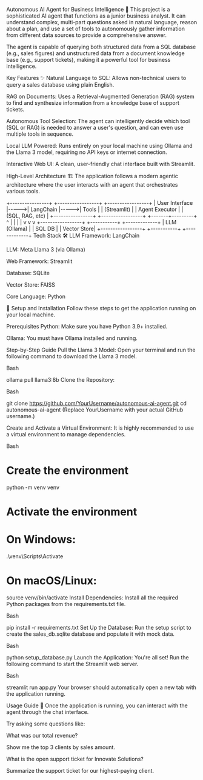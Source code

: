 Autonomous AI Agent for Business Intelligence 🤖
This project is a sophisticated AI agent that functions as a junior business analyst. It can understand complex, multi-part questions asked in natural language, reason about a plan, and use a set of tools to autonomously gather information from different data sources to provide a comprehensive answer.

The agent is capable of querying both structured data from a SQL database (e.g., sales figures) and unstructured data from a document knowledge base (e.g., support tickets), making it a powerful tool for business intelligence.

Key Features ✨
Natural Language to SQL: Allows non-technical users to query a sales database using plain English.

RAG on Documents: Uses a Retrieval-Augmented Generation (RAG) system to find and synthesize information from a knowledge base of support tickets.

Autonomous Tool Selection: The agent can intelligently decide which tool (SQL or RAG) is needed to answer a user's question, and can even use multiple tools in sequence.

Local LLM Powered: Runs entirely on your local machine using Ollama and the Llama 3 model, requiring no API keys or internet connection.

Interactive Web UI: A clean, user-friendly chat interface built with Streamlit.

High-Level Architecture 🏗️
The application follows a modern agentic architecture where the user interacts with an agent that orchestrates various tools.

+----------------+ +-----------------+ +-----------------+
| User Interface |----->| LangChain |----->| Tools |
| (Streamlit) | | Agent Executor | | (SQL, RAG, etc) |
+----------------+ +-----------------+ +-------+---------+
^ | | |
| v v v
+-----------------+ +-----------+ +-------------+
| LLM (Ollama) | | SQL DB | | Vector Store|
+-----------------+ +-----------+ +-------------+
Tech Stack 🛠️
LLM Framework: LangChain

LLM: Meta Llama 3 (via Ollama)

Web Framework: Streamlit

Database: SQLite

Vector Store: FAISS

Core Language: Python

🚀 Setup and Installation
Follow these steps to get the application running on your local machine.

Prerequisites
Python: Make sure you have Python 3.9+ installed.

Ollama: You must have Ollama installed and running.

Step-by-Step Guide
Pull the Llama 3 Model:
Open your terminal and run the following command to download the Llama 3 model.

Bash

ollama pull llama3:8b
Clone the Repository:

Bash

git clone https://github.com/YourUsername/autonomous-ai-agent.git
cd autonomous-ai-agent
(Replace YourUsername with your actual GitHub username.)

Create and Activate a Virtual Environment:
It is highly recommended to use a virtual environment to manage dependencies.

Bash

# Create the environment

python -m venv venv

# Activate the environment

# On Windows:

.\venv\Scripts\Activate

# On macOS/Linux:

source venv/bin/activate
Install Dependencies:
Install all the required Python packages from the requirements.txt file.

Bash

pip install -r requirements.txt
Set Up the Database:
Run the setup script to create the sales_db.sqlite database and populate it with mock data.

Bash

python setup_database.py
Launch the Application:
You're all set! Run the following command to start the Streamlit web server.

Bash

streamlit run app.py
Your browser should automatically open a new tab with the application running.

Usage Guide 📖
Once the application is running, you can interact with the agent through the chat interface.

Try asking some questions like:

What was our total revenue?

Show me the top 3 clients by sales amount.

What is the open support ticket for Innovate Solutions?

Summarize the support ticket for our highest-paying client.
